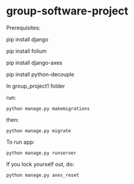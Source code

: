 # group-software-project
Prerequisites:
  
  pip install django

  pip install folium

  pip install django-axes

  pip install python-decouple

In group_project1 folder 

run:
    
    python manage.py makemigrations

then:
    
    python manage.py migrate


To run app:
   
    python manage.py runserver

If you lock yourself out, do:
    
    python manage.py axes_reset